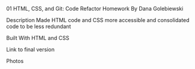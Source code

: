 01 HTML, CSS, and Git: Code Refactor Homework 
By Dana Golebiewski

Description 
Made HTML code and CSS more accessible and consolidated code to be less redundant 

Built With 
HTML and CSS 

Link to final version 


Photos 